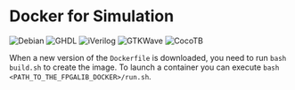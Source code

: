 # Docker for Simulation

![Debian](https://img.shields.io/badge/Debian-Buster-green.svg)
![GHDL](https://img.shields.io/badge/GHDL-0.36-green.svg)
![iVerilog](https://img.shields.io/badge/Icarus_Verilog-10.2-green.svg)
![GTKWave](https://img.shields.io/badge/GTKWave-v3.3.98-green.svg)
![CocoTB](https://img.shields.io/badge/CocoTB-latest_in_PyPI-yellow.svg)

When a new version of the `Dockerfile` is downloaded, you need to run `bash build.sh` to create the image.
To launch a container you can execute `bash <PATH_TO_THE_FPGALIB_DOCKER>/run.sh`.
